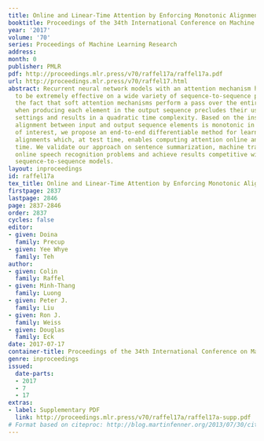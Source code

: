 ```yaml
---
title: Online and Linear-Time Attention by Enforcing Monotonic Alignments
booktitle: Proceedings of the 34th International Conference on Machine Learning
year: '2017'
volume: '70'
series: Proceedings of Machine Learning Research
address: 
month: 0
publisher: PMLR
pdf: http://proceedings.mlr.press/v70/raffel17a/raffel17a.pdf
url: http://proceedings.mlr.press/v70/raffel17.html
abstract: Recurrent neural network models with an attention mechanism have proven
  to be extremely effective on a wide variety of sequence-to-sequence problems. However,
  the fact that soft attention mechanisms perform a pass over the entire input sequence
  when producing each element in the output sequence precludes their use in online
  settings and results in a quadratic time complexity. Based on the insight that the
  alignment between input and output sequence elements is monotonic in many problems
  of interest, we propose an end-to-end differentiable method for learning monotonic
  alignments which, at test time, enables computing attention online and in linear
  time. We validate our approach on sentence summarization, machine translation, and
  online speech recognition problems and achieve results competitive with existing
  sequence-to-sequence models.
layout: inproceedings
id: raffel17a
tex_title: Online and Linear-Time Attention by Enforcing Monotonic Alignments
firstpage: 2837
lastpage: 2846
page: 2837-2846
order: 2837
cycles: false
editor:
- given: Doina
  family: Precup
- given: Yee Whye
  family: Teh
author:
- given: Colin
  family: Raffel
- given: Minh-Thang
  family: Luong
- given: Peter J.
  family: Liu
- given: Ron J.
  family: Weiss
- given: Douglas
  family: Eck
date: 2017-07-17
container-title: Proceedings of the 34th International Conference on Machine Learning
genre: inproceedings
issued:
  date-parts:
  - 2017
  - 7
  - 17
extras:
- label: Supplementary PDF
  link: http://proceedings.mlr.press/v70/raffel17a/raffel17a-supp.pdf
# Format based on citeproc: http://blog.martinfenner.org/2013/07/30/citeproc-yaml-for-bibliographies/
---
```

